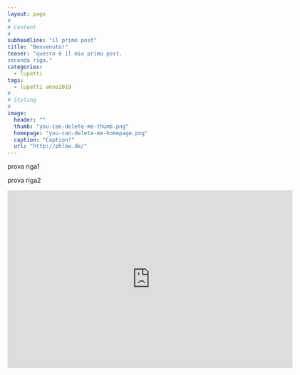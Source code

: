 ```yaml
---
layout: page
#
# Content
#
subheadline: "il primo post"
title: "Benvenuto!"
teaser: "questo è il mio primo post. 
seconda riga."
categories:
  - lupetti
tags:
  - lupetti anno2019
#
# Styling
#
image:
  header: ""
  thumb: "you-can-delete-me-thumb.png"
  homepage: "you-can-delete-me-homepage.png"
  caption: "Caption?"
  url: "http://phlow.de/"
---
```

prova riga1

prova riga2

<iframe width=640 height=400 seamless frameborder=0 scrolling=no src="https://photos.app.goo.gl/5ktR9aCuS6AUMngZ8"></iframe>
